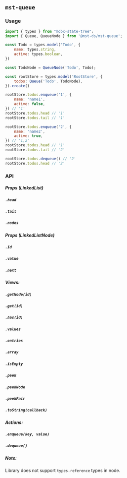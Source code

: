 ## `mst-queue`

### Usage

```js
import { types } from "mobx-state-tree";
import { Queue, QueueNode } from '@mst-ds/mst-queue';

const Todo = types.model('Todo', {
    name: types.string,
    active: types.boolean,
})

const TodoNode = QueueNode('Todo', Todo);

const rootStore = types.model('RootStore', {
    todos: Queue('Todo', TodoNode),
}).create()

rootStore.todos.enqueue('1', {
    name: 'name1',
    active: false,
}) // '1'
rootStore.todos.head // '1'
rootStore.todos.tail // '1'

rootStore.todos.enqueue('2', {
    name: 'name2',
    active: true,
}) // '1,2'
rootStore.todos.head // '1'
rootStore.todos.tail // '2'

rootStore.todos.dequeue() // '2'
rootStore.todos.head // '2'
```

### API

##### Props (LinkedList)
##### `.head`
##### `.tail`
##### `.nodes`

##### Props (LinkedListNode)
##### `.id`
##### `.value`
##### `.next`

##### Views:
##### `.getNode(id)`
##### `.get(id)`
##### `.has(id)`
##### `.values`
##### `.entries`
##### `.array`
##### `.isEmpty`
##### `.peek`
##### `.peekNode`
##### `.peekPair`
##### `.toString(callback)`

##### Actions:
##### `.enqueue(key, value)`
##### `.dequeue()`

##### Note: 
Library does not support `types.reference` types in node.
